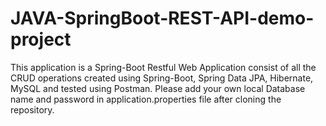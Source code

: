 # JAVA-SpringBoot-REST-API-demo-project

This application is a Spring-Boot Restful Web Application consist of all the CRUD operations created using Spring-Boot, Spring Data JPA, Hibernate, MySQL and tested using Postman.
Please add your own local Database name and password in application.properties file after cloning the repository.
